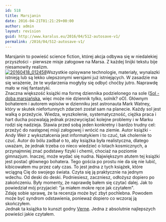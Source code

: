 ```yaml
---
id: 518
title: Marsjanin
date: 2016-04-21T01:21:29+00:00
author: admin
layout: revision
guid: http://www.karalus.eu/2016/04/512-autosave-v1/
permalink: /2016/04/512-autosave-v1/
---
```

Marsjanin to powieść science fiction, której akcja odbywa się w niedalekiej przyszłości - pierwsze misje załogowe na Marsa. Z każdej linijki tekstu bije niesamowity realizm.  
[<img class="alignleft wp-image-513 size-medium" title="marsjanin" src="/wp-content/uploads/2016/04/20160418_012458-e1461011999821-225x300.jpg?resize=225%2C300" alt="20160418_012458" width="225" height="300" srcset="/wp-content/uploads/2016/04/20160418_012458-e1461011999821.jpg?resize=225%2C300 225w, /wp-content/uploads/2016/04/20160418_012458-e1461011999821.jpg?resize=768%2C1024 768w, /wp-content/uploads/2016/04/20160418_012458-e1461011999821.jpg?w=2000 2000w" sizes="(max-width: 225px) 100vw, 225px" data-recalc-dims="1" />](/wp-content/uploads/2016/04/20160418_012458-e1461011999821.jpg)Wszystkie opisywane technologie, materiały, wynalazki istnieją lub są lekko ulepszonymi wersjami już istniejących. W zasadzie ma się wrażenie, że te wydarzenia mogłyby się odbyć choćby jutro. Naprawdę mało w niej fantastyki.  
Znaczna większość książki ma formę dziennika podzielonego na sole (<a href="https://pl.wikipedia.org/wiki/Sol_(doba_marsja%C5%84ska)" target="_blank">Sol - doba marsjańska</a>, więc może nie dziennik tylko, solnik? oO). Głównym bohaterem i autorem wpisów w dzienniku jest astronauta Mark Watney, który w skutek niefortunnych zdarzeń został sam na planecie. Każdy sol jest walką o przeżycie. Wiedza, wyszkolenie, systematyczność, ciężka praca i hart ducha pozwalają jednak przezwyciężać kolejne problemy i w Marku rodzi się nadzieja. Stawia przed sobą jeden konkretny i bardzo trudny cel: przeżyć do następnej misji załogowej i wrócić na ziemie. Autor książki - Andy Weir z wykształcenia jest informatykiem i to czuć, tak cholernie to czuć. Autor do bólu zadbał o to, aby książka była realistyczna, dlatego uważam, że jednak trzeba co nieco wiedzieć o lotach kosmicznych, a przynajmniej znać podstawy fizyki i chemii, chociaż na poziomie gimnazjum. Inaczej, może wydać się nudna. Największym atutem tej książki jest postać głównego bohatera. Tego gościa po prostu nie da się nie lubić, kibicowałem mu przez cały czas. To jest jedna z tych książek, które wciągną Cię do swojego świata. Czyta się ją praktycznie na jednym wdechu. Od deski do deski. Podniesiesz, zaczniesz, odłożysz dopiero po zakończeniu. Były momenty, że naprawdę bałem się czytać dalej. Jak to powiedział mój przyjaciel: "ja miałem mokre ręce jak czytałem".  
Zdaję sobie sprawę, że ta recenzja może być zbyt pochlebna. Powodem może być syndrom odstawienia, ponieważ dopiero co wczoraj ją skończyłem.  
Jednak ta książka to kunszt godny <a href="https://pl.wikipedia.org/wiki/Jules_Verne" target="_blank">Verne</a>. Jedna z absolutnie najlepszych powieści jakie czytałem.